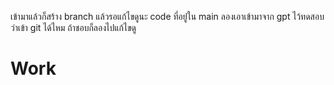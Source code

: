 เข้ามาแล้วก็สร้าง branch แล้วรอแก้ไขดูนะ 
code ที่อยู่่ใน main ลองเอาเข้ามาจาก gpt ไว้ทดสอบว่าเข้า git ได้ไหม ถ้าชอบก็ลองไปแก้ไขดู

# Work
